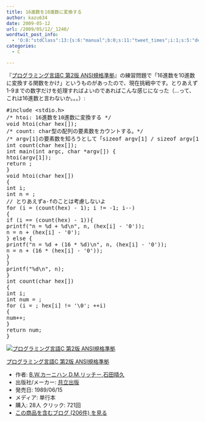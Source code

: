 ```yaml
---
title: 16進数を10進数に変換する
author: kazu634
date: 2009-05-12
url: /2009/05/12/_1240/
wordtwit_post_info:
  - 'O:8:"stdClass":13:{s:6:"manual";b:0;s:11:"tweet_times";i:1;s:5:"delay";i:0;s:7:"enabled";i:1;s:10:"separation";s:2:"60";s:7:"version";s:3:"3.7";s:14:"tweet_template";b:0;s:6:"status";i:2;s:6:"result";a:0:{}s:13:"tweet_counter";i:2;s:13:"tweet_log_ids";a:1:{i:0;i:4589;}s:9:"hash_tags";a:0:{}s:8:"accounts";a:1:{i:0;s:7:"kazu634";}}'
categories:
  - C

---
```

<div class="section">
<p>
    『<a href="http://d.hatena.ne.jp/asin/4320026926" onclick="__gaTracker('send', 'event', 'outbound-article', 'http://d.hatena.ne.jp/asin/4320026926', 'プログラミング言語C 第2版 ANSI規格準拠');">プログラミング言語C 第2版 ANSI規格準拠</a>』の練習問題で「16進数を10進数に変換する関数をかけ」というものがあったので、現在挑戦中です。とりあえず1-9までの数字だけを処理すればよいのであればこんな感じになった（…って、これは16進数と言わないか。。。）:
</p>
  
<pre class="syntax-highlight">
<span class="synPreProc">#include </span><span class="synConstant">&#60;stdio.h&#62;</span>
<span class="synComment">/* htoi: 16進数を10進数に変換する */</span>
<span class="synType">void</span> htoi(<span class="synType">char</span> hex[]);
<span class="synComment">/* count: char型の配列の要素数をカウントする。*/</span>
<span class="synComment">/* argv[1]の要素数を知ろうとして「sizeof argv[1] / sizeof argv[1][0]」が必ず4になるのはなぜ？ */</span>
<span class="synType">int</span> count(<span class="synType">char</span> hex[]);
<span class="synType">int</span> main(<span class="synType">int</span> argc, <span class="synType">char</span> *argv[]) {
htoi(argv[<span class="synConstant">1</span>]);
<span class="synStatement">return</span> <span class="synConstant"></span>;
}
<span class="synType">void</span> htoi(<span class="synType">char</span> hex[])
{
<span class="synType">int</span> i;
<span class="synType">int</span> n = <span class="synConstant"></span>;
<span class="synComment">// とりあえずa-fのことは考慮しないよ</span>
<span class="synStatement">for</span> (i = (count(hex) - <span class="synConstant">1</span>); i != -<span class="synConstant">1</span>; i--)
{
<span class="synStatement">if</span> (i == (count(hex) - <span class="synConstant">1</span>)){
printf(<span class="synConstant">&#34;n = </span><span class="synSpecial">%d</span><span class="synConstant"> + </span><span class="synSpecial">%d\n</span><span class="synConstant">&#34;</span>, n, (hex[i] - <span class="synConstant">'0'</span>));
n = n + (hex[i] - <span class="synConstant">'0'</span>);
} <span class="synStatement">else</span> {
printf(<span class="synConstant">&#34;n = </span><span class="synSpecial">%d</span><span class="synConstant"> + (16 * </span><span class="synSpecial">%d</span><span class="synConstant">)</span><span class="synSpecial">\n</span><span class="synConstant">&#34;</span>, n, (hex[i] - <span class="synConstant">'0'</span>));
n = n + (<span class="synConstant">16</span> * (hex[i] - <span class="synConstant">'0'</span>));
}
}
printf(<span class="synConstant">&#34;</span><span class="synSpecial">%d\n</span><span class="synConstant">&#34;</span>, n);
}
<span class="synType">int</span> count(<span class="synType">char</span> hex[])
{
<span class="synType">int</span> i;
<span class="synType">int</span> num = <span class="synConstant"></span>;
<span class="synStatement">for</span> (i = <span class="synConstant"></span>; hex[i] != <span class="synSpecial">'\0'</span>; ++i)
{
num++;
}
<span class="synStatement">return</span> num;
}
</pre>
  
<div class="hatena-asin-detail">
<a href="http://www.amazon.co.jp/dp/4320026926/?tag=hatena_st1-22&ascsubtag=d-7ibv" onclick="__gaTracker('send', 'event', 'outbound-article', 'http://www.amazon.co.jp/dp/4320026926/?tag=hatena_st1-22&ascsubtag=d-7ibv', '');"><img src="https://images-na.ssl-images-amazon.com/images/I/41W69WGATNL._SL160_.jpg" class="hatena-asin-detail-image" alt="プログラミング言語C 第2版 ANSI規格準拠" title="プログラミング言語C 第2版 ANSI規格準拠" /></a></p> 
    
<div class="hatena-asin-detail-info">
<p class="hatena-asin-detail-title">
<a href="http://www.amazon.co.jp/dp/4320026926/?tag=hatena_st1-22&ascsubtag=d-7ibv" onclick="__gaTracker('send', 'event', 'outbound-article', 'http://www.amazon.co.jp/dp/4320026926/?tag=hatena_st1-22&ascsubtag=d-7ibv', 'プログラミング言語C 第2版 ANSI規格準拠');">プログラミング言語C 第2版 ANSI規格準拠</a>
</p>
      
<ul>
<li>
<span class="hatena-asin-detail-label">作者:</span> <a href="http://d.hatena.ne.jp/keyword/B%2EW%2E%A5%AB%A1%BC%A5%CB%A5%CF%A5%F3" onclick="__gaTracker('send', 'event', 'outbound-article', 'http://d.hatena.ne.jp/keyword/B%2EW%2E%A5%AB%A1%BC%A5%CB%A5%CF%A5%F3', 'B.W.カーニハン');" class="keyword">B.W.カーニハン</a>,<a href="http://d.hatena.ne.jp/keyword/D%2EM%2E%A5%EA%A5%C3%A5%C1%A1%BC" onclick="__gaTracker('send', 'event', 'outbound-article', 'http://d.hatena.ne.jp/keyword/D%2EM%2E%A5%EA%A5%C3%A5%C1%A1%BC', 'D.M.リッチー');" class="keyword">D.M.リッチー</a>,<a href="http://d.hatena.ne.jp/keyword/%C0%D0%C5%C4%C0%B2%B5%D7" onclick="__gaTracker('send', 'event', 'outbound-article', 'http://d.hatena.ne.jp/keyword/%C0%D0%C5%C4%C0%B2%B5%D7', '石田晴久');" class="keyword">石田晴久</a>
</li>
<li>
<span class="hatena-asin-detail-label">出版社/メーカー:</span> <a href="http://d.hatena.ne.jp/keyword/%B6%A6%CE%A9%BD%D0%C8%C7" onclick="__gaTracker('send', 'event', 'outbound-article', 'http://d.hatena.ne.jp/keyword/%B6%A6%CE%A9%BD%D0%C8%C7', '共立出版');" class="keyword">共立出版</a>
</li>
<li>
<span class="hatena-asin-detail-label">発売日:</span> 1989/06/15
</li>
<li>
<span class="hatena-asin-detail-label">メディア:</span> 単行本
</li>
<li>
<span class="hatena-asin-detail-label">購入</span>: 28人 <span class="hatena-asin-detail-label">クリック</span>: 721回
</li>
<li>
<a href="http://d.hatena.ne.jp/asin/4320026926" onclick="__gaTracker('send', 'event', 'outbound-article', 'http://d.hatena.ne.jp/asin/4320026926', 'この商品を含むブログ (206件) を見る');" target="_blank">この商品を含むブログ (206件) を見る</a>
</li>
</ul>
</div>
    
<div class="hatena-asin-detail-foot">
</div>
</div>
</div>
